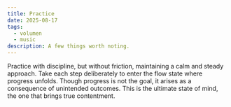 ```yaml
---
title: Practice
date: 2025-08-17
tags:
  - volumen
  - music
description: A few things worth noting.
---
```


Practice with discipline, but without friction, maintaining a calm and steady approach. Take each step deliberately to enter the flow state where progress unfolds. Though progress is not the goal, it arises as a consequence of unintended outcomes. This is the ultimate state of mind, the one that brings true contentment.

